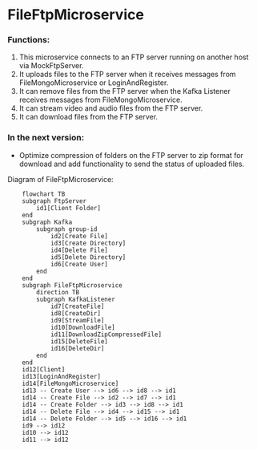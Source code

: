 ﻿# FileFtpMicroservice
### Functions:

1. This microservice connects to an FTP server running on another host via MockFtpServer.
2. It uploads files to the FTP server when it receives messages from FileMongoMicroservice or LoginAndRegister.
3. It can remove files from the FTP server when the Kafka Listener receives messages from FileMongoMicroservice.
4. It can stream video and audio files from the FTP server.
5. It can download files from the FTP server.

### In the next version:

- Optimize compression of folders on the FTP server to zip format for download and add functionality to send the status of uploaded files.

Diagram of FileFtpMicroservice:

```mermaid
	flowchart TB
	subgraph FtpServer
		id1[Client Folder]
	end
	subgraph Kafka
		subgraph group-id
			id2[Create File]
			id3[Create Directory]
			id4[Delete File]
			id5[Delete Directory]
			id6[Create User]
		end
	end
	subgraph FileFtpMicroservice
		direction TB
		subgraph KafkaListener
			id7[CreateFile]
			id8[CreateDir]
			id9[StreamFile]
			id10[DownloadFile]
			id11[DownloadZipCompressedFile]
			id15[DeleteFile]
			id16[DeleteDir]
		end
	end
	id12[Client]
	id13[LoginAndRegister]
	id14[FileMongoMicroservice]
	id13 -- Create User --> id6 --> id8 --> id1
	id14 -- Create File --> id2 --> id7 --> id1
	id14 -- Create Folder --> id3 --> id8 --> id1
	id14 -- Delete File --> id4 --> id15 --> id1
	id14 -- Delete Folder --> id5 --> id16 --> id1
	id9 --> id12
	id10 --> id12
	id11 --> id12
	
```
